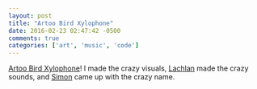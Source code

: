 ```yaml
---
layout: post
title: "Artoo Bird Xylophone"
date: 2016-02-23 02:47:42 -0500
comments: true
categories: ['art', 'music', 'code']
---
```

[Artoo Bird Xylophone](http://natalieblack.github.io/artoo-bird-xylophone/index.html)!  I made the crazy visuals, [Lachlan](https://soundcloud.com/lachlanfletcher) made the crazy sounds, and [Simon](https://www.artstation.com/artist/sisweetman) came up with the crazy name.
